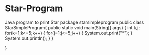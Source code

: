 # Star-Program
Java program to print Star
package starsimpleprogram
public class StarSimpleProgram{
    public static void main(String[] args) {
        int k,j;
        for(k=1;k<=5;k++)
        {
            for(j=1;j<=5;j++)
            {
                System.out.print("*");
            }
            System.out.println();
            }
    }
    
}
